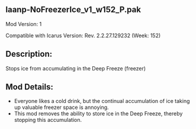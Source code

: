 laanp-NoFreezerIce_v1_w152_P.pak
----------------------------------------------------------------------
Mod Version: 1

Compatible with Icarus Version: Rev. 2.2.27.129232 (Week: 152)

## Description:
Stops ice from accumulating in the Deep Freeze (freezer)

## Mod Details:
- Everyone likes a cold drink, but the continual accumulation of ice taking up valuable freezer space is annoying.
- This mod removes the ability to store ice in the Deep Freeze, thereby stopping this accumulation.
























































































































































